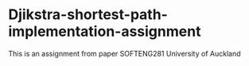 # Djikstra-shortest-path-implementation-assignment
This is an assignment from paper SOFTENG281 University of Auckland
